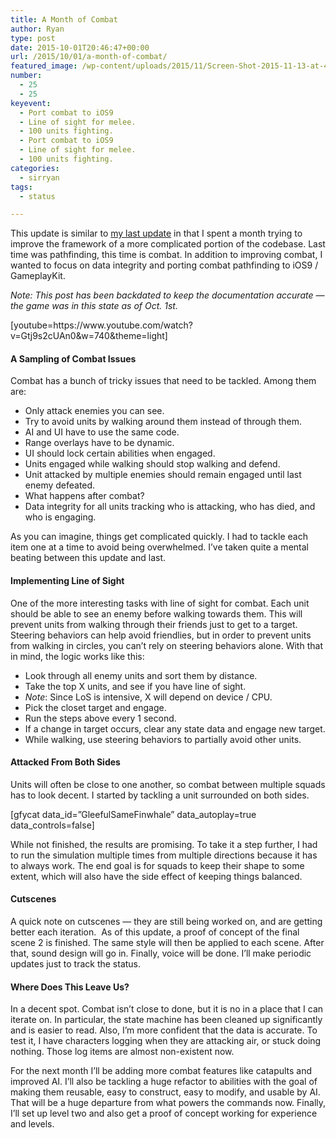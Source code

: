 ```yaml
---
title: A Month of Combat
author: Ryan
type: post
date: 2015-10-01T20:46:47+00:00
url: /2015/10/01/a-month-of-combat/
featured_image: /wp-content/uploads/2015/11/Screen-Shot-2015-11-13-at-4.45.05-PM-e1447451181588-3.png
number:
  - 25
  - 25
keyevent:
  - Port combat to iOS9
  - Line of sight for melee.
  - 100 units fighting.
  - Port combat to iOS9
  - Line of sight for melee.
  - 100 units fighting.
categories:
  - sirryan
tags:
  - status

---
```

This update is similar to <a href="http://battleofbrothers.com/sirryan/a-month-of-pathfinding" target="_blank">my last update</a> in that I spent a month trying to improve the framework of a more complicated portion of the codebase. Last time was pathfinding, this time is combat. In addition to improving combat, I wanted to focus on data integrity and porting combat pathfinding to iOS9 / GameplayKit.

_Note: This post has been backdated to keep the documentation accurate &#8212; the game was in this state as of Oct. 1st._

<!--more-->

<div class="inlineimg">
  [youtube=https://www.youtube.com/watch?v=Gtj9s2cUAn0&w=740&theme=light]
</div>

#### A Sampling of Combat Issues

Combat has a bunch of tricky issues that need to be tackled. Among them are:

  * Only attack enemies you can see.
  * Try to avoid units by walking around them instead of through them.
  * AI and UI have to use the same code.
  * Range overlays have to be dynamic.
  * UI should lock certain abilities when engaged.
  * Units engaged while walking should stop walking and defend.
  * Unit attacked by multiple enemies should remain engaged until last enemy defeated.
  * What happens after combat?
  * Data integrity for all units tracking who is attacking, who has died, and who is engaging.

As you can imagine, things get complicated quickly. I had to tackle each item one at a time to avoid being overwhelmed. I&#8217;ve taken quite a mental beating between this update and last.

#### Implementing Line of Sight

One of the more interesting tasks with line of sight for combat. Each unit should be able to see an enemy before walking towards them. This will prevent units from walking through their friends just to get to a target. Steering behaviors can help avoid friendlies, but in order to prevent units from walking in circles, you can&#8217;t rely on steering behaviors alone. With that in mind, the logic works like this:

  * Look through all enemy units and sort them by distance.
  * Take the top X units, and see if you have line of sight.
  * _Note_: Since LoS is intensive, X will depend on device / CPU.
  * Pick the closet target and engage.
  * Run the steps above every 1 second.
  * If a change in target occurs, clear any state data and engage new target.
  * While walking, use steering behaviors to partially avoid other units.

#### Attacked From Both Sides

Units will often be close to one another, so combat between multiple squads has to look decent. I started by tackling a unit surrounded on both sides.

<div class="inlineimg">
  [gfycat data_id=&#8221;GleefulSameFinwhale&#8221; data_autoplay=true data_controls=false]
</div>

While not finished, the results are promising. To take it a step further, I had to run the simulation multiple times from multiple directions because it has to always work. The end goal is for squads to keep their shape to some extent, which will also have the side effect of keeping things balanced.

#### Cutscenes

A quick note on cutscenes &#8212; they are still being worked on, and are getting better each iteration.  As of this update, a proof of concept of the final scene 2 is finished. The same style will then be applied to each scene. After that, sound design will go in. Finally, voice will be done. I&#8217;ll make periodic updates just to track the status.

#### Where Does This Leave Us?

In a decent spot. Combat isn&#8217;t close to done, but it is no in a place that I can iterate on. In particular, the state machine has been cleaned up significantly and is easier to read. Also, I&#8217;m more confident that the data is accurate. To test it, I have characters logging when they are attacking air, or stuck doing nothing. Those log items are almost non-existent now.

For the next month I&#8217;ll be adding more combat features like catapults and improved AI. I&#8217;ll also be tackling a huge refactor to abilities with the goal of making them reusable, easy to construct, easy to modify, and usable by AI. That will be a huge departure from what powers the commands now. Finally, I&#8217;ll set up level two and also get a proof of concept working for experience and levels.
